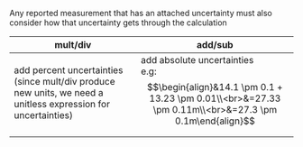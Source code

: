 Any reported measurement that has an attached uncertainty must also consider how that uncertainty gets through the calculation


| mult/div                                                                                                      | add/sub                                                                                                                                    |
| ------------------------------------------------------------------------------------------------------------- | ------------------------------------------------------------------------------------------------------------------------------------------ |
| add percent uncertainties (since mult/div produce new units, we need a unitless expression for uncertainties) | add absolute uncertainties<br> e.g: $$\begin{align}&14.1 \pm 0.1 + 13.23 \pm 0.01\\<br>&=27.33 \pm 0.11m\\<br>&=27.3 \pm 0.1m\end{align}$$ |
|                                                                                                               |                                                                                                                                            |

